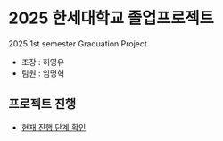 # 2025 한세대학교 졸업프로젝트
2025 1st semester Graduation Project

* 조장 : 허영유
* 팀원 : 임명혁

## 프로젝트 진행
* [현재 진행 단계 확인](https://github.com/Jecroia/2025GP/wiki/2025%EB%85%84-1%ED%95%99%EA%B8%B0-%ED%95%9C%EC%84%B8%EB%8C%80%ED%95%99%EA%B5%90-%EC%A1%B8%EC%97%85%ED%94%84%EB%A1%9C%EC%A0%9D%ED%8A%B8-4%EC%A1%B0)

